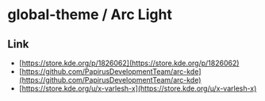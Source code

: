 

# global-theme / Arc Light


## Link

* [https://store.kde.org/p/1826062](https://store.kde.org/p/1826062)
* [https://github.com/PapirusDevelopmentTeam/arc-kde](https://github.com/PapirusDevelopmentTeam/arc-kde)
* [https://store.kde.org/u/x-varlesh-x](https://store.kde.org/u/x-varlesh-x)
